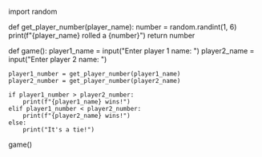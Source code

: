 import random

def get_player_number(player_name):
    number = random.randint(1, 6)
    print(f"{player_name} rolled a {number}")
    return number

def game():
    player1_name = input("Enter player 1 name: ")
    player2_name = input("Enter player 2 name: ")

    player1_number = get_player_number(player1_name)
    player2_number = get_player_number(player2_name)

    if player1_number > player2_number:
        print(f"{player1_name} wins!")
    elif player1_number < player2_number:
        print(f"{player2_name} wins!")
    else:
        print("It's a tie!")

game()
